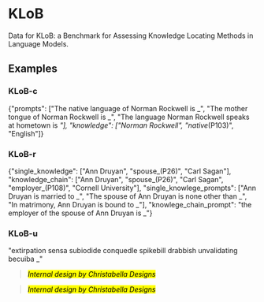 # KLoB
Data for KLoB: a Benchmark for Assessing Knowledge Locating Methods in Language Models.

## Examples
### KLoB-c
  {"prompts": ["The native language of Norman Rockwell is _", "The mother tongue of Norman Rockwell is _", "The language Norman Rockwell speaks at hometown is _"], "knowledge": ["Norman Rockwell", "native_(P103)", "English"]}

### KLoB-r
  {"single_knowledge": ["Ann Druyan", "spouse_(P26)", "Carl Sagan"], "knowledge_chain": ["Ann Druyan", "spouse_(P26)", "Carl Sagan", "employer_(P108)", "Cornell University"], "single_knowlege_prompts": ["Ann Druyan is married to _", "The spouse of Ann Druyan is none other than _", "In matrimony, Ann Druyan is bound to _"], "knowlege_chain_prompt": "the employer of the spouse of Ann Druyan is _"}

### KLoB-u
  "extirpation sensa subiodide conquedle spikebill drabbish unvalidating becuiba _"


> *<mark>Internal design by Christabella Designs</mark>*

> *<mark>Internal design by Christabella Designs</mark>*

